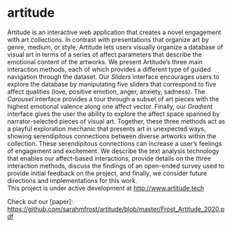 # artitude


Artitude is an interactive web application that creates a novel engagement with art collections. In contrast with presentations that organize art by genre, medium, or style, Artitude lets users visually organize a database of visual art in terms of a series of affect parameters that describe the emotional content of the artworks. We present Artitude’s three main interaction methods, each of which provides a different type of guided navigation through the dataset. Our *Sliders* interface encourages users to explore the database by manipulating five sliders that correspond to five affect qualities (love, positive emotion, anger, anxiety, sadness). The *Carousel* interface provides a tour through a subset of art pieces with the highest emotional valence along one affect vector. Finally, our *Gradient* interface gives the user the ability to explore the affect space spanned by narrator-selected pieces of visual art. Together, these three methods act as a playful exploration mechanic that presents art in unexpected ways, showing serendipitous connections between diverse artworks within the collection. These serendipitous connections can increase a user’s feelings of engagement and excitement. We describe the text analysis technology that enables our affect-based interactions, provide details on the three interaction methods, discuss the findings of an open-ended survey used to provide initial feedback on the project, and finally, we consider future directions and implementations for this work.
<br>
This project is under active development at <http://www.artitude.tech>


Check out our [paper]: https://github.com/sarahmfrost/artitude/blob/master/Frost_Artitude_2020.pdf